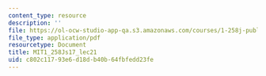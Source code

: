 ```yaml
---
content_type: resource
description: ''
file: https://ol-ocw-studio-app-qa.s3.amazonaws.com/courses/1-258j-public-transportation-systems-spring-2017/c802c11793e6d18db40b64fbfedd23fe_MIT1_258JS17_lec21.pdf
file_type: application/pdf
resourcetype: Document
title: MIT1_258Js17_lec21
uid: c802c117-93e6-d18d-b40b-64fbfedd23fe
---
```


